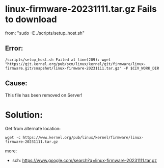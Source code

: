 # linux-firmware-20231111.tar.gz Fails to download
from: "sudo -E ./scripts/setup_host.sh"

## Error:
`/scripts/setup_host.sh Failed at line(209): wget "https://git.kernel.org/pub/scm/linux/kernel/git/firmware/linux-firmware.git/snapshot/linux-firmware-20231111.tar.gz" -P $CIV_WORK_DIR`

## Cause:
This file has been removed on Server!

# Solution:
Get from alternate location:
```
wget -c https://www.kernel.org/pub/linux/kernel/firmware/linux-firmware-20231111.tar.gz
```

more:
- sch: https://www.google.com/search?q=linux-firmware-20231111.tar.gz
